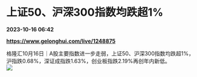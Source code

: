 # 上证50、沪深300指数均跌超1%

**2023-10-16 06:42**

**https://www.gelonghui.com/live/1248875**

格隆汇10月16日｜A股主要指数进一步走弱，上证50、沪深300指数均跌超1%，沪指跌0.68%，深证成指跌1.63%，创业板指跌2.19%再创年内新低。  
![](https://img3.gelonghui.com/b2f18-6409d518-e6cc-456b-917e-607a0850927f.jpg)